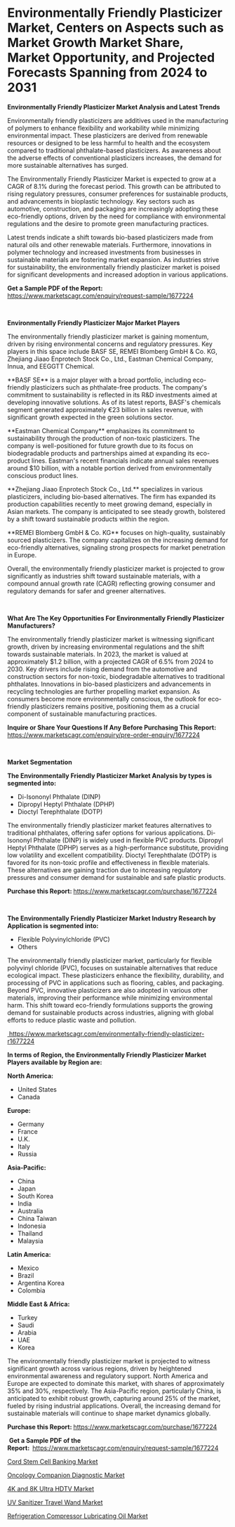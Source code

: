 <p><h1>Environmentally Friendly Plasticizer Market, Centers on Aspects such as Market Growth Market Share, Market Opportunity, and Projected Forecasts Spanning from 2024 to 2031</h1></p><p><strong>Environmentally Friendly Plasticizer Market Analysis and Latest Trends</strong></p>
<p><p>Environmentally friendly plasticizers are additives used in the manufacturing of polymers to enhance flexibility and workability while minimizing environmental impact. These plasticizers are derived from renewable resources or designed to be less harmful to health and the ecosystem compared to traditional phthalate-based plasticizers. As awareness about the adverse effects of conventional plasticizers increases, the demand for more sustainable alternatives has surged.</p><p>The Environmentally Friendly Plasticizer Market is expected to grow at a CAGR of 8.1% during the forecast period. This growth can be attributed to rising regulatory pressures, consumer preferences for sustainable products, and advancements in bioplastic technology. Key sectors such as automotive, construction, and packaging are increasingly adopting these eco-friendly options, driven by the need for compliance with environmental regulations and the desire to promote green manufacturing practices.</p><p>Latest trends indicate a shift towards bio-based plasticizers made from natural oils and other renewable materials. Furthermore, innovations in polymer technology and increased investments from businesses in sustainable materials are fostering market expansion. As industries strive for sustainability, the environmentally friendly plasticizer market is poised for significant developments and increased adoption in various applications.</p></p>
<p><strong>Get a Sample PDF of the Report:&nbsp;</strong> <a href="https://www.marketscagr.com/enquiry/request-sample/1677224?utm_campaign=1268&utm_medium=2&utm_source=Github&utm_content=ia&utm_term=03102024&utm_id=environmentally-friendly-plasticizer">https://www.marketscagr.com/enquiry/request-sample/1677224</a></p>
<p>&nbsp;</p>
<p><strong>Environmentally Friendly Plasticizer Major Market Players</strong></p>
<p><p>The environmentally friendly plasticizer market is gaining momentum, driven by rising environmental concerns and regulatory pressures. Key players in this space include BASF SE, REMEI Blomberg GmbH & Co. KG, Zhejiang Jiaao Enprotech Stock Co., Ltd., Eastman Chemical Company, Innua, and EEGGTT Chemical.</p><p>**BASF SE** is a major player with a broad portfolio, including eco-friendly plasticizers such as phthalate-free products. The company's commitment to sustainability is reflected in its R&D investments aimed at developing innovative solutions. As of its latest reports, BASF's chemicals segment generated approximately €23 billion in sales revenue, with significant growth expected in the green solutions sector.</p><p>**Eastman Chemical Company** emphasizes its commitment to sustainability through the production of non-toxic plasticizers. The company is well-positioned for future growth due to its focus on biodegradable products and partnerships aimed at expanding its eco-product lines. Eastman's recent financials indicate annual sales revenues around $10 billion, with a notable portion derived from environmentally conscious product lines.</p><p>**Zhejiang Jiaao Enprotech Stock Co., Ltd.** specializes in various plasticizers, including bio-based alternatives. The firm has expanded its production capabilities recently to meet growing demand, especially in Asian markets. The company is anticipated to see steady growth, bolstered by a shift toward sustainable products within the region.</p><p>**REMEI Blomberg GmbH & Co. KG** focuses on high-quality, sustainably sourced plasticizers. The company capitalizes on the increasing demand for eco-friendly alternatives, signaling strong prospects for market penetration in Europe.</p><p>Overall, the environmentally friendly plasticizer market is projected to grow significantly as industries shift toward sustainable materials, with a compound annual growth rate (CAGR) reflecting growing consumer and regulatory demands for safer and greener alternatives.</p></p>
<p>&nbsp;</p>
<p><strong>What Are The Key Opportunities For Environmentally Friendly Plasticizer Manufacturers?</strong></p>
<p><p>The environmentally friendly plasticizer market is witnessing significant growth, driven by increasing environmental regulations and the shift towards sustainable materials. In 2023, the market is valued at approximately $1.2 billion, with a projected CAGR of 6.5% from 2024 to 2030. Key drivers include rising demand from the automotive and construction sectors for non-toxic, biodegradable alternatives to traditional phthalates. Innovations in bio-based plasticizers and advancements in recycling technologies are further propelling market expansion. As consumers become more environmentally conscious, the outlook for eco-friendly plasticizers remains positive, positioning them as a crucial component of sustainable manufacturing practices.</p></p>
<p><strong>Inquire or Share Your Questions If Any Before Purchasing This Report:</strong> <a href="https://www.marketscagr.com/enquiry/pre-order-enquiry/1677224?utm_campaign=1268&utm_medium=2&utm_source=Github&utm_content=ia&utm_term=03102024&utm_id=environmentally-friendly-plasticizer">https://www.marketscagr.com/enquiry/pre-order-enquiry/1677224</a></p>
<p>&nbsp;</p>
<p><strong>Market Segmentation</strong></p>
<p><strong>The Environmentally Friendly Plasticizer Market Analysis by types is segmented into:</strong></p>
<p><ul><li>Di-Isononyl Phthalate (DINP)</li><li>Dipropyl Heptyl Phthalate (DPHP)</li><li>Dioctyl Terephthalate (DOTP)</li></ul></p>
<p><p>The environmentally friendly plasticizer market features alternatives to traditional phthalates, offering safer options for various applications. Di-Isononyl Phthalate (DINP) is widely used in flexible PVC products. Dipropyl Heptyl Phthalate (DPHP) serves as a high-performance substitute, providing low volatility and excellent compatibility. Dioctyl Terephthalate (DOTP) is favored for its non-toxic profile and effectiveness in flexible materials. These alternatives are gaining traction due to increasing regulatory pressures and consumer demand for sustainable and safe plastic products.</p></p>
<p><strong>Purchase this Report:&nbsp;</strong><a href="https://www.marketscagr.com/purchase/1677224?utm_campaign=1268&utm_medium=2&utm_source=Github&utm_content=ia&utm_term=03102024&utm_id=environmentally-friendly-plasticizer">https://www.marketscagr.com/purchase/1677224</a></p>
<p>&nbsp;</p>
<p><strong>The Environmentally Friendly Plasticizer Market Industry Research by Application is segmented into:</strong></p>
<p><ul><li>Flexible Polyvinylchloride (PVC)</li><li>Others</li></ul></p>
<p><p>The environmentally friendly plasticizer market, particularly for flexible polyvinyl chloride (PVC), focuses on sustainable alternatives that reduce ecological impact. These plasticizers enhance the flexibility, durability, and processing of PVC in applications such as flooring, cables, and packaging. Beyond PVC, innovative plasticizers are also adopted in various other materials, improving their performance while minimizing environmental harm. This shift toward eco-friendly formulations supports the growing demand for sustainable products across industries, aligning with global efforts to reduce plastic waste and pollution.</p></p>
<p><a href="https://www.marketscagr.com/environmentally-friendly-plasticizer-r1677224?utm_campaign=1268&utm_medium=2&utm_source=Github&utm_content=ia&utm_term=03102024&utm_id=environmentally-friendly-plasticizer">&nbsp;https://www.marketscagr.com/environmentally-friendly-plasticizer-r1677224</a></p>
<p><strong>In terms of Region, the Environmentally Friendly Plasticizer Market Players available by Region are:</strong></p>
<p>
    <p> <strong> North America: </strong>
        <ul>
            <li>United States</li>
            <li>Canada</li>
        </ul>
        </p> 
    <p> <strong> Europe: </strong>
        <ul>
            <li>Germany</li>
            <li>France</li>
            <li>U.K.</li>
            <li>Italy</li>
            <li>Russia</li>
        </ul>
        </p> 
    <p> <strong> Asia-Pacific: </strong>
        <ul>
            <li>China</li>
            <li>Japan</li>
            <li>South Korea</li>
            <li>India</li>
            <li>Australia</li>
            <li>China Taiwan</li>
            <li>Indonesia</li>
            <li>Thailand</li>
            <li>Malaysia</li>
        </ul>
        </p> 
    <p> <strong> Latin America: </strong>
        <ul>
            <li>Mexico</li>
            <li>Brazil</li>
            <li>Argentina Korea</li>
            <li>Colombia</li>
        </ul>
        </p> 
    <p> <strong> Middle East & Africa: </strong>
        <ul>
            <li>Turkey</li>
            <li>Saudi</li>
            <li>Arabia</li>
            <li>UAE</li>
            <li>Korea</li>
        </ul>
    </p>
    </p>
<p><p>The environmentally friendly plasticizer market is projected to witness significant growth across various regions, driven by heightened environmental awareness and regulatory support. North America and Europe are expected to dominate this market, with shares of approximately 35% and 30%, respectively. The Asia-Pacific region, particularly China, is anticipated to exhibit robust growth, capturing around 25% of the market, fueled by rising industrial applications. Overall, the increasing demand for sustainable materials will continue to shape market dynamics globally.</p></p>
<p><strong>Purchase this Report: </strong><a href="https://www.marketscagr.com/purchase/1677224?utm_campaign=1268&utm_medium=2&utm_source=Github&utm_content=ia&utm_term=03102024&utm_id=environmentally-friendly-plasticizer">https://www.marketscagr.com/purchase/1677224</a></p>
<p>&nbsp;<strong>Get a Sample PDF of the Report:&nbsp;&nbsp;</strong><a href="https://www.marketscagr.com/enquiry/request-sample/1677224?utm_campaign=1268&utm_medium=2&utm_source=Github&utm_content=ia&utm_term=03102024&utm_id=environmentally-friendly-plasticizer">https://www.marketscagr.com/enquiry/request-sample/1677224</a></p>
<p><strong></strong></p>
<p><p><a href="https://www.linkedin.com/pulse/navigating-cord-stem-cell-banking-market-expert-analysis-forecast-ofj8f?trackingId=EZTaH%2B5BRIWfDhwmWGcnjA%3D%3D&utm_campaign=1268&utm_medium=2&utm_source=Github&utm_content=ia&utm_term=03102024&utm_id=environmentally-friendly-plasticizer">Cord Stem Cell Banking Market</a></p><p><a href="https://www.linkedin.com/pulse/oncology-companion-diagnostic-market-global-regional-analysis-9zrmf?trackingId=jrsLPDtnTcuQ48AWCvPdfQ%3D%3D&utm_campaign=1268&utm_medium=2&utm_source=Github&utm_content=ia&utm_term=03102024&utm_id=environmentally-friendly-plasticizer">Oncology Companion Diagnostic Market</a></p><p><a href="https://issuu.com/reportprime-2/docs/4k-and-8k-ultra-hdtv-market-size-20_fb3f1aa4849758?utm_campaign=1268&utm_medium=2&utm_source=Github&utm_content=ia&utm_term=03102024&utm_id=environmentally-friendly-plasticizer">4K and 8K Ultra HDTV Market</a></p><p><a href="https://www.linkedin.com/pulse/future-ready-strategic-insights-global-uv-sanitizer-travel-q7igf?trackingId=6Nf08BZDTl6zRRUqoq3AYw%3D%3D&utm_campaign=1268&utm_medium=2&utm_source=Github&utm_content=ia&utm_term=03102024&utm_id=environmentally-friendly-plasticizer">UV Sanitizer Travel Wand Market</a></p><p><a href="https://issuu.com/reportprime-2/docs/refrigeration-compressor-lubricatin_20bf0c555e7e59?utm_campaign=1268&utm_medium=2&utm_source=Github&utm_content=ia&utm_term=03102024&utm_id=environmentally-friendly-plasticizer">Refrigeration Compressor Lubricating Oil Market</a></p></p>